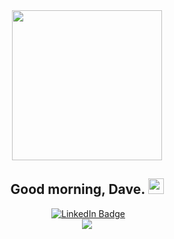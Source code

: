 <div id = "header" align="center">
    <img src="https://media.giphy.com/media/wypKXPQggwaCA/giphy.gif" width="240", height = "240"/>
    <h2 align="center">
        Good morning, Dave.
        <img src="https://media.giphy.com/media/hvRJCLFzcasrR4ia7z/giphy.gif" width="25px"/>
    </h2>
</div>
<div id="badges", align="center">
    <a>
        <img src="https://komarev.com/ghpvc/?username=roBertus31&style=flat-square&color=blue" alt=""/>
    </a>
    <a href="https://www.linkedin.com/in/robert-teal-6172b538"><img src="https://img.shields.io/badge/LinkedIn-blue?style=for-the-badge&logo=linkedin&logoColor=white" alt="LinkedIn Badge">
</div>

<div align="center">
    <img src="https://media.giphy.com/media/L8K62iTDkzGX6/giphy.gif">
</div> 



<!--
**roBertus31/roBertus31** is a ✨ _special_ ✨ repository because its `README.md` (this file) appears on your GitHub profile.

Here are some ideas to get you started:

- 🔭 I’m currently working on ...
- 🌱 I’m currently learning ...
- 👯 I’m looking to collaborate on ...
- 🤔 I’m looking for help with ...
- 💬 Ask me about ...
- 📫 How to reach me: ...
- 😄 Pronouns: ...
- ⚡ Fun fact: ...
-->
